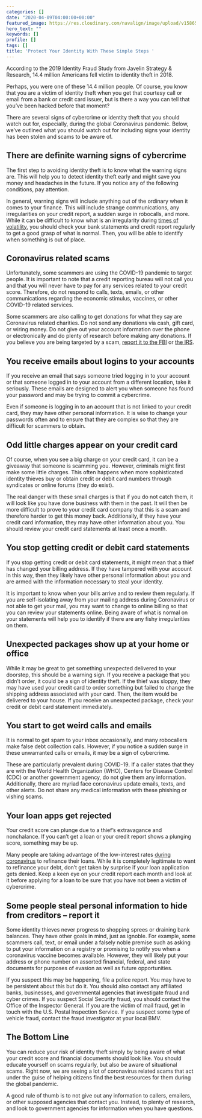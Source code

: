 ```yaml
---
categories: []
date: "2020-04-09T04:00:00+00:00"
featured_image: https://res.cloudinary.com/navalign/image/upload/v1586527665/computer-security-lock-and-payment_ihvtgh.jpg
hero_text: ""
keywords: []
profile: []
tags: []
title: 'Protect Your Identity With These Simple Steps '
---
```

According to the 2019 Identity Fraud Study from Javelin Strategy & Research, 14.4 million Americans fell victim to identity theft in 2018.

Perhaps, you were one of these 14.4 million people. Of course, you know that you are a victim of identity theft when you get that courtesy call or email from a bank or credit card issuer, but is there a way you can tell that you’ve been hacked before that moment?

There are several signs of cybercrime or identity theft that you should watch out for, especially, during the global Coronavirus pandemic. Below, we’ve outlined what you should watch out for including signs your identity has been stolen and scams to be aware of.

## There are definite warning signs of cybercrime

The first step to avoiding identity theft is to know what the warning signs are. This will help you to detect identity theft early and might save you money and headaches in the future. If you notice any of the following conditions, pay attention.

In general, warning signs will include anything out of the ordinary when it comes to your finance. This will include strange communications, any irregularities on your credit report, a sudden surge in robocalls, and more. While it can be difficult to know what is an irregularity during [times of volatility](https://navalign.com/updates/strategies-for-navigating-market-volatility/), you should check your bank statements and credit report regularly to get a good grasp of what is normal. Then, you will be able to identify when something is out of place.

## Coronavirus related scams

Unfortunately, some scammers are using the COVID-19 pandemic to target people. It is important to note that a credit reporting bureau will not call you and that you will never have to pay for any services related to your credit score. Therefore, do not respond to calls, texts, emails, or other communications regarding the economic stimulus, vaccines, or other COVID-19 related services.

Some scammers are also calling to get donations for what they say are Coronavirus related charities. Do not send any donations via cash, gift card, or wiring money. Do not give out your account information over the phone or electronically and do plenty of research before making any donations. If you believe you are being targeted by a scam, [report it to the FBI](https://www.ic3.gov/default.aspx) or [the IRS](https://www.irs.gov/privacy-disclosure/report-phishing).

## You receive emails about logins to your accounts

If you receive an email that says someone tried logging in to your account or that someone logged in to your account from a different location, take it seriously. These emails are designed to alert you when someone has found your password and may be trying to commit a cybercrime.

Even if someone is logging in to an account that is not linked to your credit card, they may have other personal information. It is wise to change your passwords often and to ensure that they are complex so that they are difficult for scammers to obtain.

## Odd little charges appear on your credit card

Of course, when you see a big charge on your credit card, it can be a giveaway that someone is scamming you. However, criminals might first make some little charges. This often happens when more sophisticated identity thieves buy or obtain credit or debit card numbers through syndicates or online forums (they do exist).

The real danger with these small charges is that if you do not catch them, it will look like you have done business with them in the past. It will then be more difficult to prove to your credit card company that this is a scam and therefore harder to get this money back. Additionally, if they have your credit card information, they may have other information about you. You should review your credit card statements at least once a month.

## You stop getting credit or debit card statements

If you stop getting credit or debit card statements, it might mean that a thief has changed your billing address. If they have tampered with your account in this way, then they likely have other personal information about you and are armed with the information necessary to steal your identity.

It is important to know when your bills arrive and to review them regularly. If you are self-isolating away from your mailing address during Coronavirus or not able to get your mail, you may want to change to online billing so that you can review your statements online. Being aware of what is normal on your statements will help you to identify if there are any fishy irregularities on them.

## Unexpected packages show up at your home or office

While it may be great to get something unexpected delivered to your doorstep, this should be a warning sign. If you receive a package that you didn’t order, it could be a sign of identity theft. If the thief was sloppy, they may have used your credit card to order something but failed to change the shipping address associated with your card. Then, the item would be delivered to your house. If you receive an unexpected package, check your credit or debit card statement immediately.

## You start to get weird calls and emails

It is normal to get spam to your inbox occasionally, and many robocallers make false debt collection calls. However, if you notice a sudden surge in these unwarranted calls or emails, it may be a sign of cybercrime.

These are particularly prevalent during COVID-19. If a caller states that they are with the World Health Organization (WHO), Centers for Disease Control (CDC) or another government agency, do not give them any information. Additionally, there are myriad face coronavirus update emails, texts, and other alerts. Do not share any medical information with these phishing or vishing scams.

## Your loan apps get rejected

Your credit score can plunge due to a thief’s extravagance and nonchalance. If you can’t get a loan or your credit report shows a plunging score, something may be up.

Many people are taking advantage of the low-interest rates [during coronavirus](https://navalign.com/updates/video-will-covid-19-lead-us-into-a-recession-or-depression/) to refinance their loans. While it is completely legitimate to want to refinance your debt, don’t get taken by surprise if your loan application gets denied. Keep a keen eye on your credit report each month and look at it before applying for a loan to be sure that you have not been a victim of cybercrime.

## Some people steal personal information to hide from creditors – report it

Some identity thieves never progress to shopping sprees or draining bank balances. They have other goals in mind, just as ignoble. For example, some scammers call, text, or email under a falsely noble premise such as asking to put your information on a registry or promising to notify you when a coronavirus vaccine becomes available. However, they will likely put your address or phone number on assorted financial, federal, and state documents for purposes of evasion as well as future opportunities.

If you suspect this may be happening, file a police report. You may have to be persistent about this but do it. You should also contact any affiliated banks, businesses, and governmental agencies that investigate fraud and cyber crimes. If you suspect Social Security fraud, you should contact the Office of the Inspector General. If you are the victim of mail fraud, get in touch with the U.S. Postal Inspection Service. If you suspect some type of vehicle fraud, contact the fraud investigator at your local BMV.

## The Bottom Line

You can reduce your risk of identity theft simply by being aware of what your credit score and financial documents should look like. You should educate yourself on scams regularly, but also be aware of situational scams. Right now, we are seeing a lot of coronavirus related scams that act under the guise of helping citizens find the best resources for them during the global pandemic. 

A good rule of thumb is to not give out any information to callers, emailers, or other supposed agencies that contact you. Instead, to plenty of research, and look to government agencies for information when you have questions.